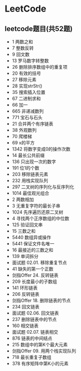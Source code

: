 # LeetCode

## leetcode题目(共52题)

+ 1 两数之和
+ 7 整数反转
+ 9 回文数
+ 13 罗马数字转整数
+ 26 删除排序数组中的重复项
+ 20 有效的括号
+ 27 移除元素
+ 28 实现strStr()
+ 35 搜索插入位置
+ 67 二进制求和
+ 66 加一
+ 665 非递减数列
+ 771 宝石与石头
+ 21 合并两个有序链表
+ 38 外观数列
+ 70 爬楼梯
+ 69 x的平方
+ 1342 将数字变成0的操作次数
+ 14 最长公共前缀
+ 136 只出现一次的数字
+ 191 位1的个数
+ 203 移除链表元素
+ 232 用栈实现队列
+ 297 二叉树的序列化与反序列化
+ 1014 最佳观光组合
+ 2 两数相加
+ 3 无重复字符的最长子串
+ 1024 先序遍历还原二叉树
+ 4 寻找两个正序数组的中位数
+ 125 验证回文串
+ 15 三数之和
+ 5440 数组异或操作
+ 5441 保证文件名唯一
+ 16 最接近的三数之和
+ 139 单词拆分
+ 面试题 02.01. 移除重复节点
+ 41 缺失的第一个正数
+ 剑指Offer 24. 反转链表
+ 209 长度最小的子数组
+ 141 环形链表
+ 206 反转链表
+ 剑指Offer 18. 删除链表的节点
+ 234 回文链表
+ 面试题 02.06. 回文链表
+ 237 删除链表中的节点
+ 160 相交链表
+ 面试题 02.07. 链表相交
+ 876 链表的中间结点
+ 215 数组中的第K个最大元素
+ 剑指Offer 09. 用两个栈实现队列
+ 718 最长重复子数组
+ 378 有序矩阵中第K小的元素